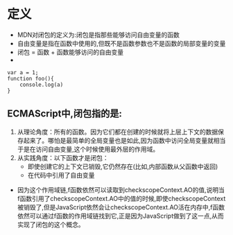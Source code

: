 # 定义
* MDN对闭包的定义为:闭包是指那些能够访问自由变量的函数
* 自由变量是指在函数中使用的,但既不是函数参数也不是函数的局部变量的变量
* 闭包  = 函数 + 函数能够访问的自由变量
* 
```
var a = 1;
function foo(){
    console.log(a)
}
   ```
   ## ECMAScript中,闭包指的是:
   1. 从理论角度：所有的函数。因为它们都在创建的时候就将上层上下文的数据保存起来了。哪怕是最简单的全局变量也是如此,因为函数中访问全局变量就相当于是在访问自由变量,这个时候使用最外层的作用域。
   2. 从实践角度：以下函数才是闭包：
      * 即使创建它的上下文已销毁,它仍然存在(比如,内部函数从父函数中返回)
      * 在代码中引用了自由变量
* 因为这个作用域链,f函数依然可以读取到checkscopeContext.AO的值,说明当f函数引用了checkscopeContext.AO中的值的时候,即使checkscopeContext被销毁了,但是JavaScript依然会让checkscopeContext.AO活在内存中,f函数依然可以通过f函数的作用域链找到它,正是因为JavaScript做到了这一点,从而实现了闭包的这个概念。      